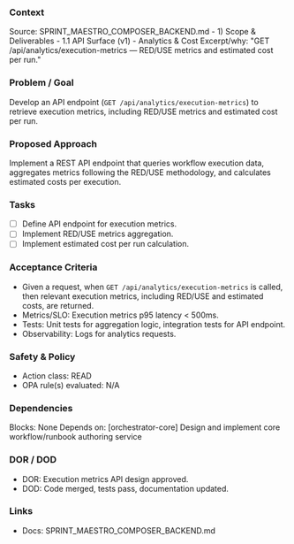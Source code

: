 ### Context

Source: SPRINT_MAESTRO_COMPOSER_BACKEND.md - 1) Scope & Deliverables - 1.1 API Surface (v1) - Analytics & Cost
Excerpt/why: "GET /api/analytics/execution-metrics — RED/USE metrics and estimated cost per run."

### Problem / Goal

Develop an API endpoint (`GET /api/analytics/execution-metrics`) to retrieve execution metrics, including RED/USE metrics and estimated cost per run.

### Proposed Approach

Implement a REST API endpoint that queries workflow execution data, aggregates metrics following the RED/USE methodology, and calculates estimated costs per execution.

### Tasks

- [ ] Define API endpoint for execution metrics.
- [ ] Implement RED/USE metrics aggregation.
- [ ] Implement estimated cost per run calculation.

### Acceptance Criteria

- Given a request, when `GET /api/analytics/execution-metrics` is called, then relevant execution metrics, including RED/USE and estimated costs, are returned.
- Metrics/SLO: Execution metrics p95 latency < 500ms.
- Tests: Unit tests for aggregation logic, integration tests for API endpoint.
- Observability: Logs for analytics requests.

### Safety & Policy

- Action class: READ
- OPA rule(s) evaluated: N/A

### Dependencies

Blocks: None
Depends on: [orchestrator-core] Design and implement core workflow/runbook authoring service

### DOR / DOD

- DOR: Execution metrics API design approved.
- DOD: Code merged, tests pass, documentation updated.

### Links

- Docs: SPRINT_MAESTRO_COMPOSER_BACKEND.md
